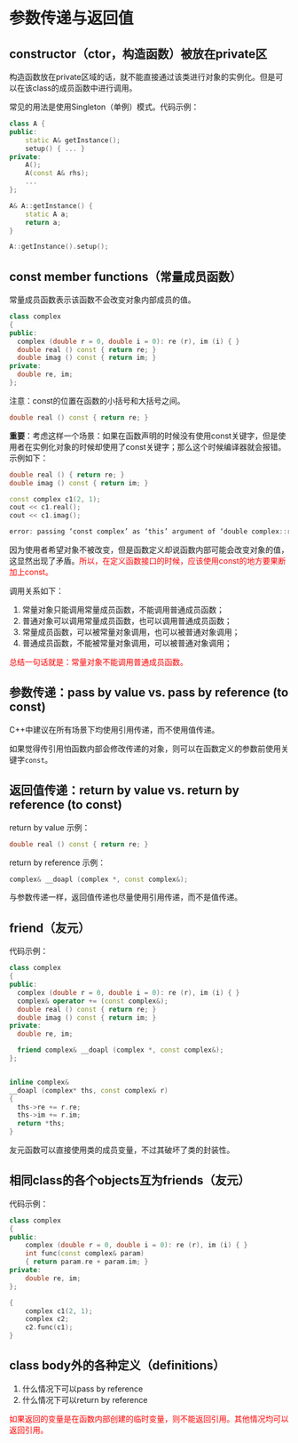 # 参数传递与返回值

## constructor（ctor，构造函数）被放在private区

构造函数放在private区域的话，就不能直接通过该类进行对象的实例化。但是可以在该class的成员函数中进行调用。

常见的用法是使用Singleton（单例）模式。代码示例：

```cpp
class A {
public:
    static A& getInstance();
    setup() { ... }
private:
    A();
    A(const A& rhs);
    ...
};

A& A::getInstance() {
    static A a;
    return a;
}
```
```cpp
A::getInstance().setup();
```


## const member functions（常量成员函数）

常量成员函数表示该函数不会改变对象内部成员的值。

```cpp
class complex
{
public:
  complex (double r = 0, double i = 0): re (r), im (i) { }
  double real () const { return re; }
  double imag () const { return im; }
private:
  double re, im;
};
```

注意：const的位置在函数的小括号和大括号之间。

```cpp
double real () const { return re; }
```

**重要**：考虑这样一个场景：如果在函数声明的时候没有使用const关键字，但是使用者在实例化对象的时候却使用了const关键字；那么这个时候编译器就会报错。示例如下：

```cpp
double real () { return re; }
double imag () const { return im; }
```

```cpp
const complex c1(2, 1);
cout << c1.real();
cout << c1.imag();
```

```cpp
error: passing ‘const complex’ as ‘this’ argument of ‘double complex::real()’ discards qualifiers [-fpermissive]
```

因为使用者希望对象不被改变，但是函数定义却说函数内部可能会改变对象的值，这显然出现了矛盾。<font color="red">所以，在定义函数接口的时候，应该使用const的地方要果断加上const。</font>

调用关系如下：
1. 常量对象只能调用常量成员函数，不能调用普通成员函数；
2. 普通对象可以调用常量成员函数，也可以调用普通成员函数；
3. 常量成员函数，可以被常量对象调用，也可以被普通对象调用；
4. 普通成员函数，不能被常量对象调用，可以被普通对象调用；

<font color="red">总结一句话就是：常量对象不能调用普通成员函数。</font>


## 参数传递：pass by value vs. pass by reference (to const)

C++中建议在所有场景下均使用引用传递，而不使用值传递。

如果觉得传引用怕函数内部会修改传递的对象，则可以在函数定义的参数前使用关键字`const`。


## 返回值传递：return by value vs. return by reference (to const)

return by value 示例：

```cpp
double real () const { return re; }
```

return by reference 示例：

```cpp
complex& __doapl (complex *, const complex&);
```

与参数传递一样，返回值传递也尽量使用引用传递，而不是值传递。


## friend（友元）

代码示例：

```cpp
class complex
{
public:
  complex (double r = 0, double i = 0): re (r), im (i) { }
  complex& operator += (const complex&);
  double real () const { return re; }
  double imag () const { return im; }
private:
  double re, im;

  friend complex& __doapl (complex *, const complex&);
};


inline complex&
__doapl (complex* ths, const complex& r)
{
  ths->re += r.re;
  ths->im += r.im;
  return *ths;
}
```

友元函数可以直接使用类的成员变量，不过其破坏了类的封装性。


## 相同class的各个objects互为friends（友元）

代码示例：

```cpp
class complex
{
public:
    complex (double r = 0, double i = 0): re (r), im (i) { }
    int func(const complex& param)
    { return param.re + param.im; }
private:
    double re, im;
};
```
```cpp
{
    complex c1(2, 1);
    complex c2;
    c2.func(c1);
}
```


## class body外的各种定义（definitions）

1. 什么情况下可以pass by reference
2. 什么情况下可以return by reference

<font color="red">如果返回的变量是在函数内部创建的临时变量，则不能返回引用。其他情况均可以返回引用。</font>

